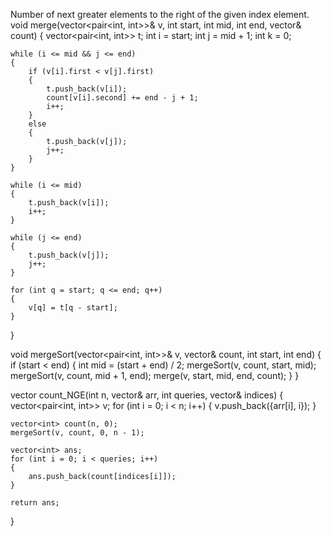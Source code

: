 Number of next greater elements to the right of the given index element. 
void merge(vector<pair<int, int>>& v, int start, int mid, int end, vector<int>& count) 
{
    vector<pair<int, int>> t;
    int i = start;
    int j = mid + 1;
    int k = 0;

    while (i <= mid && j <= end) 
    {
        if (v[i].first < v[j].first) 
        {
            t.push_back(v[i]);
            count[v[i].second] += end - j + 1;
            i++;
        } 
        else 
        {
            t.push_back(v[j]);
            j++;
        }
    }

    while (i <= mid) 
    {
        t.push_back(v[i]);
        i++;
    }

    while (j <= end) 
    {
        t.push_back(v[j]);
        j++;
    }

    for (int q = start; q <= end; q++) 
    {
        v[q] = t[q - start];
    }
}

void mergeSort(vector<pair<int, int>>& v, vector<int>& count, int start, int end) 
{
    if (start < end) 
    {
        int mid = (start + end) / 2;
        mergeSort(v, count, start, mid);
        mergeSort(v, count, mid + 1, end);
        merge(v, start, mid, end, count);
    }
}

vector<int> count_NGE(int n, vector<int>& arr, int queries, vector<int>& indices) {
    vector<pair<int, int>> v;
    for (int i = 0; i < n; i++) 
    {
        v.push_back({arr[i], i});
    }

    vector<int> count(n, 0);
    mergeSort(v, count, 0, n - 1);

    vector<int> ans;
    for (int i = 0; i < queries; i++) 
    {
        ans.push_back(count[indices[i]]);
    }

    return ans;
}